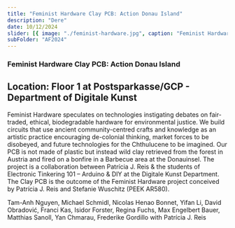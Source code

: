 ```yaml
---
title: "Feminist Hardware Clay PCB: Action Donau Island"
description: "Dere"
date: 10/12/2024
slider: [{ image: "./feminist-hardware.jpg", caption: "Feminist Hardware" }]
subFolder: "AF2024"
---
```


### Feminist Hardware Clay PCB: Action Donau Island 

## Location: Floor 1 at Postsparkasse/GCP - Department of Digitale Kunst

Feminist Hardware speculates on technologies instigating debates on fair-traded, ethical, biodegradable hardware for environmental justice. We build circuits that use ancient community-centred crafts and knowledge as an artistic practice encouraging de-colonial thinking, market forces to be disobeyed, and future technologies for the Chthulucene to be imagined. Our PCB is not made of plastic but instead wild clay retrieved from the forest in Austria and fired on a bonfire in a Barbecue area at the Donauinsel. The project is a collaboration between Patrícia J. Reis & the students of Electronic Tinkering 101 – Arduino & DIY at the Digitale Kunst Department. The Clay PCB is the outcome of the Feminist Hardware project conceived by Patrícia J. Reis and Stefanie Wuschitz (PEEK AR580).

Tam-Anh Nguyen, Michael Schmidl, Nicolas Henao Bonnet, Yifan Li, David Obradović, Franci Kas, Isidor Forster, Regina Fuchs, Max Engelbert Bauer, Matthias Sanoll, Yan Chmarau, Frederike Gordillo with Patrícia J. Reis
